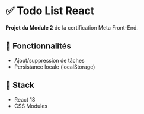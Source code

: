 # ✅ Todo List React 
**Projet du Module 2** de la certification Meta Front-End.  

## 🚀 Fonctionnalités  
- Ajout/suppression de tâches  
- Persistance locale (localStorage)  

## 🔧 Stack  
- React 18  
- CSS Modules  

